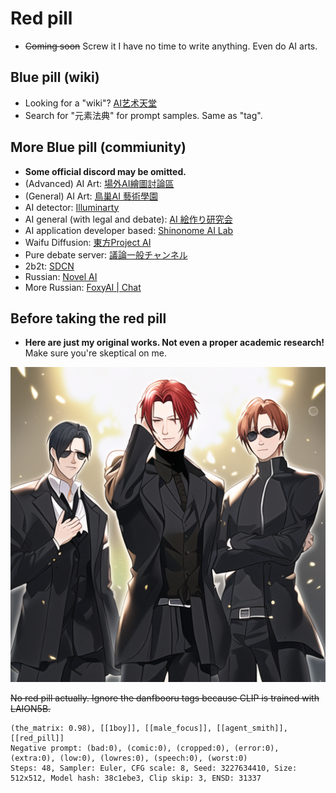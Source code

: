 # Red pill #

- ~~Coming soon~~ Screw it I have no time to write anything. Even do AI arts.

## Blue pill (wiki) ##

- Looking for a "wiki"? [AI艺术天堂](https://a2a.top/)
- Search for "元素法典" for prompt samples. Same as "tag".

## More Blue pill (commiunity) ##

- **Some official discord may be omitted.**
- (Advanced) AI Art: [場外AI繪圖討論區](https://discord.gg/k57gkxWgev) 
- (General) AI Art: [鳥巢AI 藝術學園](https://discord.gg/gUSqkYE7)
- AI detector: [Illuminarty](https://discord.gg/YeTYaUe8)
- AI general (with legal and debate): [AI 絵作り研究会](https://discord.gg/ai-art)
- AI application developer based: [Shinonome AI Lab](https://discord.gg/RcRKUMu5)
- Waifu Diffusion: [東方Project AI](https://discord.gg/touhouai)
- Pure debate server: [議論一般チャンネル](https://discord.gg/xpjUU2nK)
- 2b2t: [SDCN](https://t.me/StableDiffusion_CN)
- Russian: [Novel AI](https://t.me/Novel_AI_Group)
- More Russian: [FoxyAI | Chat](https://t.me/ai_regeneration_chat)

## Before taking the red pill ##

- **Here are just my original works. Not even a proper academic research!** Make sure you're skeptical on me.

![img/agent_smith.png](img/agent_smith.png)

~~No red pill actually. Ignore the danfbooru tags because CLIP is trained with LAION5B.~~

```
(the_matrix: 0.98), [[1boy]], [[male_focus]], [[agent_smith]], [[red_pill]]
Negative prompt: (bad:0), (comic:0), (cropped:0), (error:0), (extra:0), (low:0), (lowres:0), (speech:0), (worst:0)
Steps: 48, Sampler: Euler, CFG scale: 8, Seed: 3227634410, Size: 512x512, Model hash: 38c1ebe3, Clip skip: 3, ENSD: 31337
```